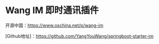 # Wang IM 即时通讯插件

开源中国：https://www.oschina.net/p/wang-im

[Github地址]：https://github.com/YangYouWang/springboot-starter-im